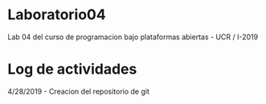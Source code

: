 # Laboratorio04
Lab 04 del curso de programacion bajo plataformas abiertas - UCR / I-2019

# Log de actividades
4/28/2019 - Creacion del repositorio de git
